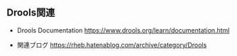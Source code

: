 
## Drools関連
- Drools Documentation
https://www.drools.org/learn/documentation.html

- 関連ブログ
https://rheb.hatenablog.com/archive/category/Drools





